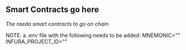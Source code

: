 ## Smart Contracts go here

*The raeda smart contracts to go on chain*

NOTE: a .env file with the following needs to be added:
MNEMONIC="<Your Mnemonic>"
INFURA_PROJECT_ID="<Your Infura Project ID>"
